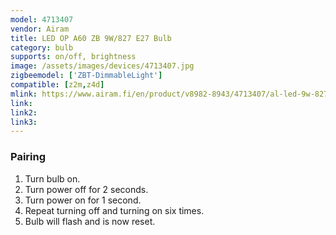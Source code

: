 ```yaml
---
model: 4713407
vendor: Airam
title: LED OP A60 ZB 9W/827 E27 Bulb
category: bulb
supports: on/off, brightness
image: /assets/images/devices/4713407.jpg
zigbeemodel: ['ZBT-DimmableLight']
compatible: [z2m,z4d]
mlink: https://www.airam.fi/en/product/v8982-8943/4713407/al-led-9w-827-e27-a60-contr-unit/294/1
link: 
link2: 
link3: 
---
```

### Pairing
1. Turn bulb on.
2. Turn power off for 2 seconds.
3. Turn power on for 1 second.
4. Repeat turning off and turning on six times.
5. Bulb will flash and is now reset.